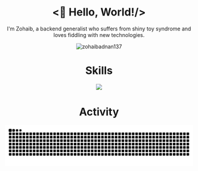 <h1 align="center"><👋 Hello, World!/></h1>
<p align="center">I'm Zohaib, a backend generalist who suffers from shiny toy syndrome and loves fiddling with new technologies.</p>
<p align="center"> <img src="https://komarev.com/ghpvc/?username=zohaibadnan137&label=Profile%20views&color=0e75b6&style=flat" alt="zohaibadnan137" /> </p>

<h1 align="center">Skills</h1>
<p align="center">
  <a href="https://skillicons.dev">
    <img src="https://skillicons.dev/icons?i=aws,cpp,css,docker,figma,firebase,git,github,go,graphql,html,js,mongodb,mysql,nextjs,nodejs,postgres,py,react,redis,supabase,solidity,tailwind,ts&perline=12" />
  </a>
</p>

<h1 align="center">Activity</h1> 
<p align="center">
  <picture>
    <source media="(prefers-color-scheme: dark)" srcset="https://raw.githubusercontent.com/zohaibadnan137/zohaibadnan137/snake/github-contribution-grid-snake-dark.svg">
    <source media="(prefers-color-scheme: light)" srcset="https://raw.githubusercontent.com/zohaibadnan137/zohaibadnan137/snake/github-contribution-grid-snake.svg">
    <img alt="Shows the user's GitHub activity through a snake animation." src="https://raw.githubusercontent.com/zohaibadnan137/zohaibadnan137/snake/github-contribution-grid-snake.svg">
  </picture>
</p>
